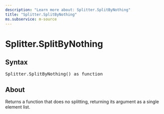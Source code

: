 ```yaml
---
description: "Learn more about: Splitter.SplitByNothing"
title: "Splitter.SplitByNothing"
ms.subservice: m-source
---
```

# Splitter.SplitByNothing

## Syntax

<pre>
Splitter.SplitByNothing() as function
</pre>

## About

Returns a function that does no splitting, returning its argument as a single element list.
